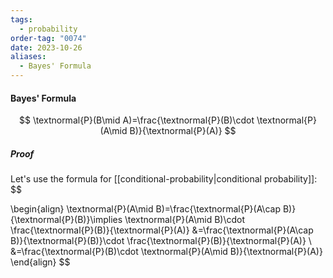 ```yaml
---
tags:
  - probability
order-tag: "0074"
date: 2023-10-26
aliases:
  - Bayes' Formula
---
```

#### Bayes' Formula

$$
\textnormal{P}(B\mid A)=\frac{\textnormal{P}(B)\cdot \textnormal{P}(A\mid B)}{\textnormal{P}(A)}
$$
##### Proof
Let's use the formula for [[conditional-probability|conditional probability]]:
$$

\begin{align}
\textnormal{P}(A\mid B)=\frac{\textnormal{P}(A\cap B)}{\textnormal{P}(B)}\implies \textnormal{P}(A\mid B)\cdot \frac{\textnormal{P}(B)}{\textnormal{P}(A)} &=\frac{\textnormal{P}(A\cap B)}{\textnormal{P}(B)}\cdot \frac{\textnormal{P}(B)}{\textnormal{P}(A)} \\
&=\frac{\textnormal{P}(B)\cdot \textnormal{P}(A\mid B)}{\textnormal{P}(A)}
\end{align}
$$

